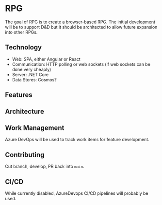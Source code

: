 # RPG
The goal of RPG is to create a browser-based RPG.  The initial development will be to support D&D but it should be architected to allow future expansion into other RPGs.

## Technology
- Web: SPA, either Angular or React
- Communication: HTTP polling or web sockets (if web sockets can be done very cheaply)
- Server: .NET Core
- Data Stores: Cosmos?

## Features

## Architecture

## Work Management
Azure DevOps will be used to track work items for feature development.

## Contributing
Cut branch, develop, PR back into `main`.

## CI/CD
While currently disabled, AzureDevops CI/CD pipelines will probably be used.

